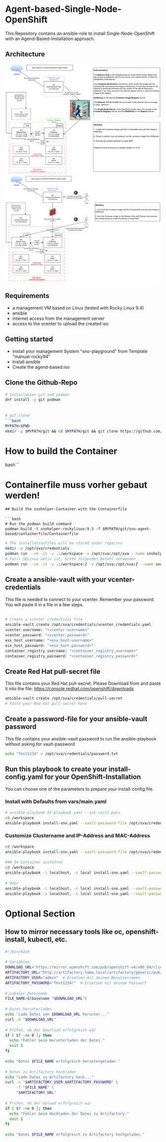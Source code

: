 # Agent-based-Single-Node-OpenShift
This Repository contains an ansible-role to install Single-Node-OpenShift with an Agend-Based-Installation approach.

## Architecture
![Architekture of SNO-Workaround](images/sno-architecture.drawio2.svg)
![Architekture of SNO-Workaround](images/sno-architecture.drawio3.svg)



## Requirements
- a management VM based on Linux (tested with Rocky Linux 9.4)
- ansible
- internet access from the management server
- access to the vcenter to upload the created iso

## Getting started
- Install your management System "sno-playground" from Template "manual-rocky94"
- Install ansible
- Create the agend-based.iso

## Clone the Github-Repo
```bash
# Installation git and podman
dnf install -y git podman


# git clone
```bash
MYPATH=$PWD
mkdir -p $MYPATH/git && cd $MYPATH/git && git clone https://github.com/Patthecat249/sno-agent-based.git && cd $MYPATH/git/sno-agent-based && git switch complete-air-gap
```

# How to build the Container
bash```
# Containerfile muss vorher gebaut werden!
```
## Build the snohelper-Container with the Containerfile

```bash
# Run the podman build command
podman build -t snohelper-rockylinux:9.3 -f $MYPATH/git/sno-agent-based/containerfile/Containerfile
```

```bash
# The installationfiles will be stored under /opa/sva
mkdir -p /opt/sva/credentials
podman run --rm -it -v .:/workspace -v /opt/sva:/opt/sva --name snohelper localhost/snohelper-rockylinux:9.3 /bin/bash
# Falls SELinux aktiv ist, bitte folgenden Befehl verwenden
podman run --rm -it -v .:/workspace:Z -v /opt/sva:/opt/sva:Z --name snohelper localhost/snohelper-rockylinux:9.3 /bin/bash

```

## Create a ansible-vault with your vcenter-credentials
This file is needed to connect to your vcenter. Remember your password. You will paste it in a file in a few steps.
```bash

# Create a vcenter credentials file
ansible-vault create /opt/sva/credentials/vcenter_credentials.yaml
vcenter_username: "<vcenter-username>"
vcenter_password: "<vcenter-password>"
esx_host_username: "<esx_host-username>"
esx_host_password: "<esx_host-password>"
container_registry_username: "<container_registry_username>"
container_registry_password: "<container_registry_password>"
```

## Create Red Hat pull-secret file
This file contains your Red Hat pull-secret. Please Download from and paste it into the file:
<https://console.redhat.com/openshift/downloads>
```bash
ansible-vault create /opt/sva/credentials/pull-secret
# Paste your Red Hat pull-secret here
```

## Create a password-file for your ansible-vault password
This file contains your ansible-vault password to run the ansible-playbook without asking for vault-password
```bash
echo "Test1234" > /opt/sva/credentials/password.txt
```

## Run this playbook to create your install-config.yaml for your OpenShift-Installation
You can choose one of the parameters to prepare your install-config file.

### Install with Defaults from vars/main.yaml
```bash
# ansible-playbook 01-playbook.yaml --ask-vault-pass
cd /workspace
ansible-playbook install-sno.yaml --vault-password-file /opt/sva/credentials/password.txt

```
### Customize Clustername and IP-Address and MAC-Address
```bash
cd /workspace
ansible-playbook install-sno.yaml --vault-password-file /opt/sva/credentials/password.txt -e "cluster_name=sno3" -e "ip_address=10.0.249.55" -e "mac_address=00:50:56:9c:49:8b"

### Im Container ausführen
cd /workspace
ansible-playbook -i localhost, -c local install-sno.yaml --vault-password-file /opt/sva/credentials/password.txt -e "cluster_name=sno3" -e "ip_address=10.0.249.55" -e "mac_address=00:50:56:9c:49:8b"

# Oder 
ansible-playbook -i localhost, -c local install-sno.yaml --vault-password-file /opt/sva/credentials/password.txt -e "cluster_name=sno4" -e "ip_address=172.16.11.4" -e "mac_address=00:50:56:9c:49:8c" -e "network_name=openshift-12"
ansible-playbook -i localhost, -c local install-sno.yaml --vault-password-file /opt/sva/credentials/password.txt -e "cluster_name=sno4" -e "ip_address=172.16.11.4" -e "mac_address=00:50:56:9c:49:8c" -e "network_name=openshift-12" -e "dns_server=172.16.11.10"
```

# Optional Section
## How to mirror necessary tools like oc, openshift-install, kubectl, etc.

```bash
#!/bin/bash

# Variablen
DOWNLOAD_URL="https://mirror.openshift.com/pub/openshift-v4/x86_64/clients/ocp/4.16.24/openshift-install-linux-4.16.24.tar.gz"
ARTIFACTORY_URL="http://artifactory.home.local/artifactory/generic/pub/openshift-v4/x86_64/clients/ocp/4.16.24/openshift-install-linux-4.16.24.tar.gz"
ARTIFACTORY_USER="admin"  # Ersetzen mit deinem Benutzernamen
ARTIFACTORY_PASSWORD="Test1234!"  # Ersetzen mit deinem Passwort

# Lokaler Dateiname
FILE_NAME=$(basename "$DOWNLOAD_URL")

# Datei herunterladen
echo "Lade Datei von $DOWNLOAD_URL herunter..."
curl -O "$DOWNLOAD_URL"

# Prüfen, ob der Download erfolgreich war
if [ $? -ne 0 ]; then
  echo "Fehler beim Herunterladen der Datei."
  exit 1
fi

echo "Datei $FILE_NAME erfolgreich heruntergeladen."

# Datei zu Artifactory hochladen
echo "Lade Datei zu Artifactory hoch..."
curl -u "$ARTIFACTORY_USER:$ARTIFACTORY_PASSWORD" \
     -T "$FILE_NAME" \
     "$ARTIFACTORY_URL"

# Prüfen, ob der Upload erfolgreich war
if [ $? -ne 0 ]; then
  echo "Fehler beim Hochladen der Datei zu Artifactory."
  exit 1
fi

echo "Datei $FILE_NAME erfolgreich zu Artifactory hochgeladen."

```